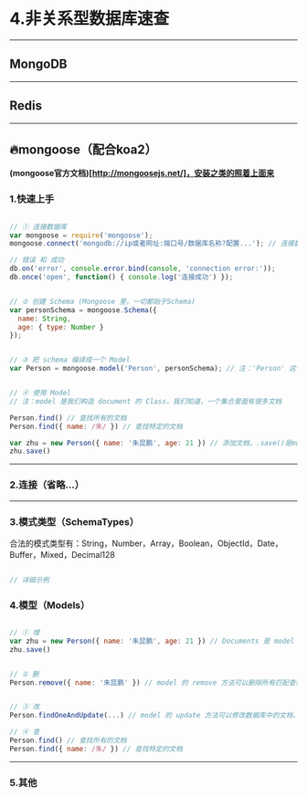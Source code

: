 # 4.非关系型数据库速查

---

## MongoDB

---

## Redis

---

## 🔥mongoose（配合koa2）

**(mongoose官方文档)[http://mongoosejs.net/]，安装之类的照着上面来**

### 1.快速上手

```js

// ① 连接数据库
var mongoose = require('mongoose');
mongoose.connect('mongodb://ip或者网址:端口号/数据库名称?配置...'); // 连接数据库，配置可以不写

// 错误 和 成功
db.on('error', console.error.bind(console, 'connection error:'));
db.once('open', function() { console.log('连接成功') });


// ② 创建 Schema (Mongoose 里，一切都始于Schema)
var personSchema = mongoose.Schema({
  name: String,
  age: { type: Number }
});


// ③ 把 schema 编译成一个 Model
var Person = mongoose.model('Person', personSchema); // 注：'Person' 这个是 MongoDB 连接的数据库的 集合名称


// ④ 使用 Model
// 注：model 是我们构造 document 的 Class，我们知道，一个集合里面有很多文档

Person.find() // 查找所有的文档
Person.find({ name: /朱/ }) // 查找特定的文档

var zhu = new Person({ name: '朱昆鹏', age: 21 }) // 添加文档，.save()是mongoose规定的添加文档的方法
zhu.save()

```

---

### 2.连接（省略...）


---

### 3.模式类型（SchemaTypes）

合法的模式类型有：String，Number，Array，Boolean，ObjectId，Date，Buffer，Mixed，Decimal128

```js

// 详细示例


```

### 4.模型（Models）

```js

// ① 增
var zhu = new Person({ name: '朱昆鹏', age: 21 }) // Documents 是 model 的实例。 创建它们并保存到数据库非常简单
zhu.save()


// ② 删
Person.remove({ name: '朱昆鹏' }) // model 的 remove 方法可以删除所有匹配查询条件的文档。


// ③ 改
Person.findOneAndUpdate(...) // model 的 update 方法可以修改数据库中的文档，不过不会把文档返回给应用层，可以使用 findOneAndUpdate 方法

// ④ 查
Person.find() // 查找所有的文档
Person.find({ name: /朱/ }) // 查找特定的文档

```

---

### 5.其他





